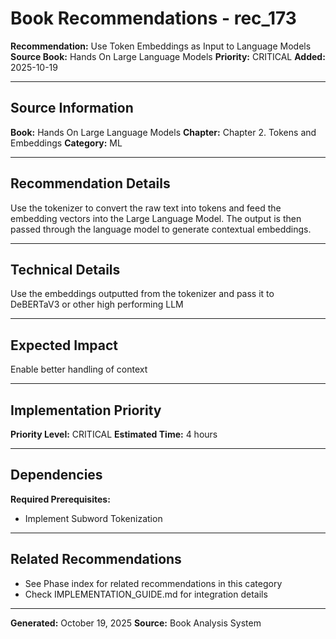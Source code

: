 # Book Recommendations - rec_173

**Recommendation:** Use Token Embeddings as Input to Language Models
**Source Book:** Hands On Large Language Models
**Priority:** CRITICAL
**Added:** 2025-10-19

---

## Source Information

**Book:** Hands On Large Language Models
**Chapter:** Chapter 2. Tokens and Embeddings
**Category:** ML

---

## Recommendation Details

Use the tokenizer to convert the raw text into tokens and feed the embedding vectors into the Large Language Model. The output is then passed through the language model to generate contextual embeddings.

---

## Technical Details

Use the embeddings outputted from the tokenizer and pass it to DeBERTaV3 or other high performing LLM

---

## Expected Impact

Enable better handling of context

---

## Implementation Priority

**Priority Level:** CRITICAL
**Estimated Time:** 4 hours

---

## Dependencies

**Required Prerequisites:**

- Implement Subword Tokenization


---

## Related Recommendations

- See Phase index for related recommendations in this category
- Check IMPLEMENTATION_GUIDE.md for integration details

---

**Generated:** October 19, 2025
**Source:** Book Analysis System
